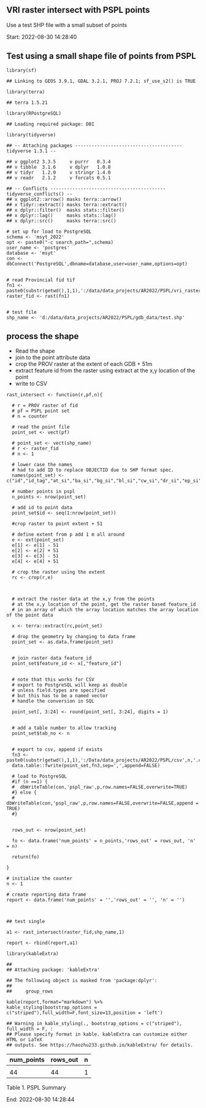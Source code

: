 ## VRI raster intersect with PSPL points

Use a test SHP file with a small subset of points

Start: 2022-08-30 14:28:40

## Test using a small shape file of points from PSPL

    library(sf)

    ## Linking to GEOS 3.9.1, GDAL 3.2.1, PROJ 7.2.1; sf_use_s2() is TRUE

    library(terra)

    ## terra 1.5.21

    library(RPostgreSQL)

    ## Loading required package: DBI

    library(tidyverse)

    ## -- Attaching packages --------------------------------------- tidyverse 1.3.1 --

    ## v ggplot2 3.3.5     v purrr   0.3.4
    ## v tibble  3.1.6     v dplyr   1.0.8
    ## v tidyr   1.2.0     v stringr 1.4.0
    ## v readr   2.1.2     v forcats 0.5.1

    ## -- Conflicts ------------------------------------------ tidyverse_conflicts() --
    ## x ggplot2::arrow() masks terra::arrow()
    ## x tidyr::extract() masks terra::extract()
    ## x dplyr::filter()  masks stats::filter()
    ## x dplyr::lag()     masks stats::lag()
    ## x dplyr::src()     masks terra::src()

    # set up for load to PostgreSQL
    schema <- 'msyt_2022'
    opt <- paste0("-c search_path=",schema)
    user_name <- 'postgres'
    database <- 'msyt'
    con <- dbConnect('PostgreSQL',dbname=database,user=user_name,options=opt)


    # read Provincial fid tif
    fn1 <- paste0(substr(getwd(),1,1),':/data/data_projects/AR2022/PSPL/vri_raster.tif')
    raster_fid <- rast(fn1)


    # test file
    shp_name <- 'd:/data/data_projects/AR2022/PSPL/gdb_data/test.shp'

## process the shape

-   Read the shape
-   join to the point attribute data
-   crop the PROV raster at the extent of each GDB + 51m
-   extract feature id from the raster using extract at the x,y location
    of the point
-   write to CSV

<!-- -->

    rast_intersect <- function(r,pf,n){
      
      # r = PROV raster of fid
      # pf = PSPL point set
      # n = counter

      # read the point file
      point_set <- vect(pf)
      
      # point_set <- vect(shp_name)
      # r <- raster_fid
      # n <- 1
      
      # lower case the names
      # had to add ID to replace OBJECTID due to SHP format spec.
      names(point_set) <- c("id","id_tag","at_si","ba_si","bg_si","bl_si","cw_si","dr_si","ep_si","fd_si","hm_si","hw_si","lt_si","lw_si","pa_si","pl_si","pw_si","py_si","sb_si","se_si","ss_si","sw_si","sx_si","yc_si","bapid","pem_spp","bgc_label","tsa_number")
      
      # number points in pspl
      n_points <- nrow(point_set)

      # add id to point data
      point_set$id <- seq(1:nrow(point_set))

      #crop raster to point extent + 51

      # define extent from p add 1 m all around
      e <- ext(point_set)
      e[1] <- e[1] - 51
      e[2] <- e[2] + 51
      e[3] <- e[3] - 51
      e[4] <- e[4] + 51

      # crop the raster using the extent
      rc <- crop(r,e)
      
      
      
      # extract the raster data at the x,y from the points
      # at the x,y location of the point, get the raster based feature_id
      # in an array of which the array location matches the array location of the point data
      
      x <- terra::extract(rc,point_set)

      # drop the geometry by changing to data frame
      point_set <- as.data.frame(point_set)


      # join raster data feature_id
      point_set$feature_id <- x[,"feature_id"]

      
      # note that this works for CSV
      # export to PostgreSQL will keep as double
      # unless field.types are specified
      # but this has to be a named vector
      # handle the conversion in SQL
      
      point_set[, 3:24] <- round(point_set[, 3:24], digits = 1)

      
      # add a table number to allow tracking
      point_set$tab_no <- n
      

      # export to csv, append if exists
      fn3 <- paste0(substr(getwd(),1,1),':/Data/data_projects/AR2022/PSPL/csv',n,'.csv')
      data.table::fwrite(point_set,fn3,sep=',',append=FALSE)
      
      # load to PostgreSQL
      #if (n ==1) {
      #  dbWriteTable(con,'pspl_raw',p,row.names=FALSE,overwrite=TRUE)
      #} else {
      #  dbWriteTable(con,'pspl_raw',p,row.names=FALSE,overwrite=FALSE,append = TRUE)
      #}
      
      
      rows_out <- nrow(point_set)
      
      fo <- data.frame('num_points' = n_points,'rows_out' = rows_out, 'n' = n)
      
      return(fo)

    }

    # initialize the counter
    n <- 1

    # create reporting data frame
    report <- data.frame('num_points' = '','rows_out' = '', 'n' = '')



    ## test single

    a1 <- rast_intersect(raster_fid,shp_name,1)

    report <- rbind(report,a1)

    library(kableExtra)

    ## 
    ## Attaching package: 'kableExtra'

    ## The following object is masked from 'package:dplyr':
    ## 
    ##     group_rows

    kable(report,format="markdown") %>%
    kable_styling(bootstrap_options = c("striped"),full_width=F,font_size=13,position = 'left')

    ## Warning in kable_styling(., bootstrap_options = c("striped"), full_width = F, :
    ## Please specify format in kable. kableExtra can customize either HTML or LaTeX
    ## outputs. See https://haozhu233.github.io/kableExtra/ for details.

<table>
<thead>
<tr class="header">
<th style="text-align: left;">num_points</th>
<th style="text-align: left;">rows_out</th>
<th style="text-align: left;">n</th>
</tr>
</thead>
<tbody>
<tr class="odd">
<td style="text-align: left;"></td>
<td style="text-align: left;"></td>
<td style="text-align: left;"></td>
</tr>
<tr class="even">
<td style="text-align: left;">44</td>
<td style="text-align: left;">44</td>
<td style="text-align: left;">1</td>
</tr>
</tbody>
</table>

Table 1. PSPL Summary

End: 2022-08-30 14:28:44
